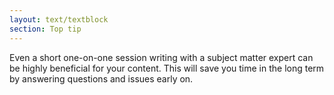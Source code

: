 ```yaml
---
layout: text/textblock
section: Top tip
---
```

Even a short one-on-one session writing with a subject matter expert can be highly beneficial for your content. This will save you time in the long term by answering questions and issues early on.